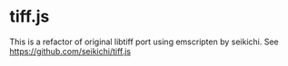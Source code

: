 tiff.js
=======

This is a refactor of original libtiff port using emscripten by seikichi. See https://github.com/seikichi/tiff.js

